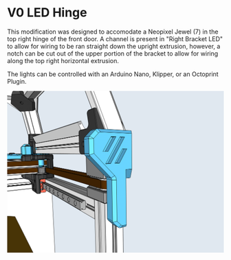 # V0 LED Hinge

This modification was designed to accomodate a Neopixel Jewel (7) in the top right hinge of the front door. A channel is present in "Right Bracket LED" to allow for wiring to be ran straight down the upright extrusion, however, a notch can be cut out of the upper portion of the bracket to allow for wiring along the top right horizontal extrusion.

The lights can be controlled with an Arduino Nano, Klipper, or an Octoprint Plugin. 

![LED Hinge 2](https://github.com/Maverick-3D/VoronUsers/blob/master/printer_mods/Maverick_/V0_LED_Hinge/Images/LED%20Hinge%20Model%20Front.PNG)
